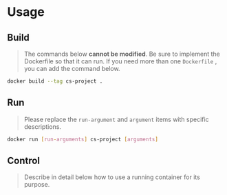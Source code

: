# Usage

## Build

> The commands below **cannot be modified**. Be sure to implement the Dockerfile so that it can run.
> If you need more than one `Dockerfile` , you can add the command below.

```bash
docker build --tag cs-project .
```

## Run

> Please replace the `run-argument` and `argument` items with specific descriptions.

```bash
docker run [run-arguments] cs-project [arguments]
```

## Control

> Describe in detail below how to use a running container for its purpose.
